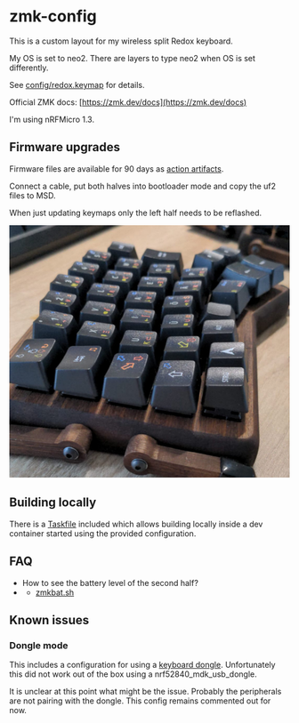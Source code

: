 # zmk-config

This is a custom layout for my wireless split Redox keyboard.

My OS is set to neo2. There are layers to type neo2 when OS is set differently.

See [config/redox.keymap](config/redox.keymap) for details.

Official ZMK docs: [https://zmk.dev/docs](https://zmk.dev/docs)

I'm using nRFMicro 1.3.

## Firmware upgrades

Firmware files are available for 90 days as [action artifacts](https://github.com/choopm/zmk-config/actions/workflows/build.yml).

Connect a cable, put both halves into bootloader mode and copy the uf2 files to MSD.

When just updating keymaps only the left half needs to be reflashed.

![Redox](redox.jpg)

## Building locally

There is a [Taskfile](Taskfile.yml) included which allows building locally
inside a dev container started using the provided configuration.

## FAQ

* How to see the battery level of the second half?
* * [zmkbat.sh](https://github.com/choopm/dotfiles/blob/main/bin/zmkbat.sh)

## Known issues

### Dongle mode

This includes a configuration for using a
[keyboard dongle](https://zmk.dev/docs/development/hardware-integration/dongle).
Unfortunately this did not work out of the box using a nrf52840_mdk_usb_dongle.

It is unclear at this point what might be the issue.
Probably the peripherals are not pairing with the dongle.
This config remains commented out for now.
